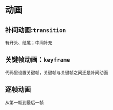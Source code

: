 # 动画

## 补间动画:`transition`

有开头、结尾；中间补充

## 关键帧动画：`keyframe`

代码里设置关键帧，关键帧与关键帧之间还是补间动画

## 逐帧动画

从第一帧到最后一帧
